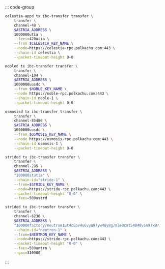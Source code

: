<!-- markdownlint-disable MD041 MD013 -->

::: code-group

```bash [From Celestia]
celestia-appd tx ibc-transfer transfer \
    transfer \
    channel-48 \
    $ASTRIA_ADDRESS \
    1000000utia \
    --fees=420utia \
    --from $CELESTIA_KEY_NAME \
    --node=https://celestia-rpc.polkachu.com:443 \
    --chain-id celestia \
    --packet-timeout-height 0-0
```

```bash [From Noble]
nobled tx ibc-transfer transfer \
    transfer \
    channel-104 \
    $ASTRIA_ADDRESS \
    1000000uusdc \
    --from $NOBLE_KEY_NAME \
    --node https://noble-rpc.polkachu.com:443 \
    --chain-id noble-1 \
    --packet-timeout-height 0-0
```

```bash [From Osmosis]
osmosisd tx ibc-transfer transfer \
    transfer \
    channel-85486 \
    $ASTRIA_ADDRESS \
    1000000uusdc \
    --from $OSMOSIS_KEY_NAME \
    --node https://osmosis-rpc.polkachu.com:443 \
    --chain-id osmosis-1 \
    --packet-timeout-height 0-0
```

```bash [From Stride]
strided tx ibc-transfer transfer \
    transfer \
    channel-285 \
    $ASTRIA_ADDRESS \
    "100000stutia" \
    --chain-id="stride-1" \
    --from=$STRIDE_KEY_NAME \
    --node=https://stride-rpc.polkachu.com:443 \
    --packet-timeout-height "0-0" \
    --fees=500ustrd
```

```bash [From Neutron]
strided tx ibc-transfer transfer \
    transfer \
    channel-6236 \
    $ASTRIA_ADDRESS \
    "100000factory/neutron1ut4c6pv4u6vyu97yw48y8g7mle0cat54848v6m97k977022lzxtsaqsgmq/udtia" \
    --chain-id="neutron-1" \
    --from=$NEUTRON_KEY_NAME \
    --node=https://stride-rpc.polkachu.com:443 \
    --packet-timeout-height "0-0" \
    --fees=500untrn \
    --gas=310000
```
:::

<!-- <Tabs>
  <TabItem value="From Celestia" label="From Celestia"> </TabItem>
  <TabItem value="From Noble" label="From Noble"> </TabItem>
  <TabItem value="From Osmosis" label="From Osmosis"> </TabItem>
  <TabItem value="From Stride" label="From Stride"> </TabItem>
</Tabs> -->
